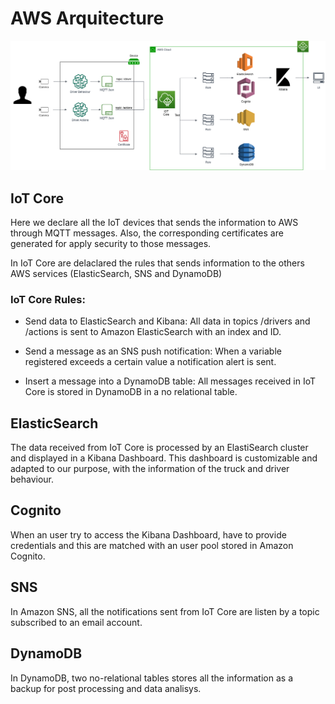 # AWS Arquitecture

![AWS Arquitecture](https://github.com/incluit/OpenVino-Driver-Management/blob/master/AWS/DriverManagement.png)

## IoT Core

Here we declare all the IoT devices that sends the information to AWS through MQTT messages. Also, the corresponding certificates are generated for apply security to those messages. 

In IoT Core are delaclared the rules that sends information to the others AWS services (ElasticSearch, SNS and DynamoDB)

### IoT Core Rules:

- Send data to ElasticSearch and Kibana: All data in topics /drivers and /actions is sent to Amazon ElasticSearch with an index and ID.
    
- Send a message as an SNS push notification: When a variable registered exceeds a certain value a notification alert is sent.
   
- Insert a message into a DynamoDB table: All messages received in IoT Core is stored in DynamoDB in a no relational table.

## ElasticSearch

The data received from IoT Core is processed by an ElastiSearch cluster and displayed in a Kibana Dashboard.
This dashboard is customizable and adapted to our purpose, with the information of the truck and driver behaviour.

## Cognito

When an user try to access the Kibana Dashboard, have to provide credentials and this are matched with an user pool stored in Amazon Cognito.

## SNS

In Amazon SNS, all the notifications sent from IoT Core are listen by a topic subscribed to an email account.

## DynamoDB

In DynamoDB, two no-relational tables stores all the information as a backup for post processing and data analisys.